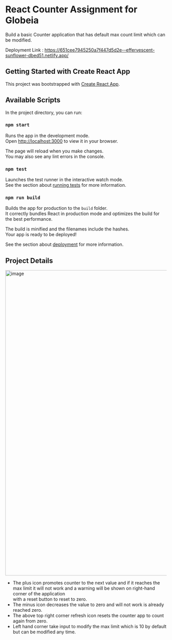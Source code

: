 # React Counter Assignment for Globeia

Build a basic Counter application that has default max count limit which can be modified.

Deployment Link : https://651cee7945250a7f447d5d2e--effervescent-sunflower-dbed51.netlify.app/

## Getting Started with Create React App

This project was bootstrapped with [Create React App](https://github.com/facebook/create-react-app).

## Available Scripts

In the project directory, you can run:

### `npm start`

Runs the app in the development mode.\
Open [http://localhost:3000](http://localhost:3000) to view it in your browser.

The page will reload when you make changes.\
You may also see any lint errors in the console.

### `npm test`

Launches the test runner in the interactive watch mode.\
See the section about [running tests](https://facebook.github.io/create-react-app/docs/running-tests) for more information.

### `npm run build`

Builds the app for production to the `build` folder.\
It correctly bundles React in production mode and optimizes the build for the best performance.

The build is minified and the filenames include the hashes.\
Your app is ready to be deployed!

See the section about [deployment](https://facebook.github.io/create-react-app/docs/deployment) for more information.


## Project Details

<img width="952" alt="image" src="https://github.com/kartik990/CounterAssignGlobeia/assets/57434550/cc32eb6d-829d-4202-b0c3-412615bf23a9">

 - The plus icon promotes counter to the next value and if it reaches the max limit it will not work and a warning will be shown on right-hand corner of the application   
   with a reset button to reset to zero.
 - The minus icon decreases the value to zero and will not work is already reached zero.
 - The above top right corner refresh icon resets the counter app to count again from zero.
 - Left hand corner take input to modify the max limit which is 10 by default but can be modified any time. 



